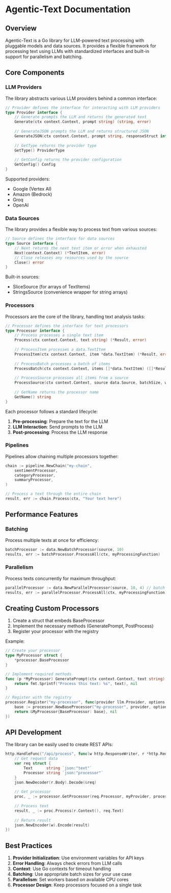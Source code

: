 # Agentic-Text Documentation

## Overview

Agentic-Text is a Go library for LLM-powered text processing with pluggable models and data sources. It provides a flexible framework for processing text using LLMs with standardized interfaces and built-in support for parallelism and batching.

## Core Components

### LLM Providers

The library abstracts various LLM providers behind a common interface:

```go
// Provider defines the interface for interacting with LLM providers
type Provider interface {
    // Generate prompts the LLM and returns the generated text
    Generate(ctx context.Context, prompt string) (string, error)
    
    // GenerateJSON prompts the LLM and returns structured JSON
    GenerateJSON(ctx context.Context, prompt string, responseStruct interface{}) error
    
    // GetType returns the provider type
    GetType() ProviderType
    
    // GetConfig returns the provider configuration
    GetConfig() Config
}
```

Supported providers:
- Google (Vertex AI)
- Amazon (Bedrock)
- Groq
- OpenAI

### Data Sources

The library provides a flexible way to process text from various sources:

```go
// Source defines the interface for data sources
type Source interface {
    // Next returns the next text item or error when exhausted
    Next(context.Context) (*TextItem, error)
    // Close releases any resources used by the source
    Close() error
}
```

Built-in sources:
- SliceSource (for arrays of TextItems)
- StringsSource (convenience wrapper for string arrays)

### Processors

Processors are the core of the library, handling text analysis tasks:

```go
// Processor defines the interface for text processors
type Processor interface {
    // Process processes a single text item
    Process(ctx context.Context, text string) (*Result, error)
    
    // ProcessItem processes a data.TextItem
    ProcessItem(ctx context.Context, item *data.TextItem) (*Result, error)
    
    // ProcessBatch processes a batch of items
    ProcessBatch(ctx context.Context, items []*data.TextItem) ([]*Result, error)
    
    // ProcessSource processes all items from a source
    ProcessSource(ctx context.Context, source data.Source, batchSize, workers int) ([]*Result, error)
    
    // GetName returns the processor name
    GetName() string
}
```

Each processor follows a standard lifecycle:
1. **Pre-processing**: Prepare the text for the LLM
2. **LLM Interaction**: Send prompts to the LLM
3. **Post-processing**: Process the LLM response

### Pipelines

Pipelines allow chaining multiple processors together:

```go
chain := pipeline.NewChain("my-chain", 
    sentimentProcessor, 
    categoryProcessor,
    summaryProcessor,
)

// Process a text through the entire chain
result, err := chain.Process(ctx, "Your text here")
```

## Performance Features

### Batching

Process multiple texts at once for efficiency:

```go
batchProcessor := data.NewBatchProcessor(source, 10)
results, err := batchProcessor.ProcessAll(ctx, myProcessingFunction)
```

### Parallelism

Process texts concurrently for maximum throughput:

```go
parallelProcessor := data.NewParallelProcessor(source, 10, 4) // batch size 10, 4 workers
results, err := parallelProcessor.ProcessAll(ctx, myProcessingFunction)
```

## Creating Custom Processors

1. Create a struct that embeds BaseProcessor
2. Implement the necessary methods (GeneratePrompt, PostProcess)
3. Register your processor with the registry

Example:

```go
// Create your processor
type MyProcessor struct {
    *processor.BaseProcessor
}

// Implement required methods
func (p *MyProcessor) GeneratePrompt(ctx context.Context, text string) (string, error) {
    return fmt.Sprintf("Process this text: %s", text), nil
}

// Register with the registry
processor.Register("my-processor", func(provider llm.Provider, options processor.Options) (processor.Processor, error) {
    base := processor.NewBaseProcessor("my-processor", provider, options)
    return &MyProcessor{BaseProcessor: base}, nil
})
```

## API Development

The library can be easily used to create REST APIs:

```go
http.HandleFunc("/api/process", func(w http.ResponseWriter, r *http.Request) {
    // Get request data
    var req struct {
        Text      string `json:"text"`
        Processor string `json:"processor"`
    }
    json.NewDecoder(r.Body).Decode(&req)
    
    // Get processor
    proc, _ := processor.GetProcessor(req.Processor, myProvider, processor.Options{})
    
    // Process text
    result, _ := proc.Process(r.Context(), req.Text)
    
    // Return result
    json.NewEncoder(w).Encode(result)
})
```

## Best Practices

1. **Provider Initialization**: Use environment variables for API keys
2. **Error Handling**: Always check errors from LLM calls
3. **Context**: Use Go contexts for timeout handling
4. **Batching**: Use appropriate batch sizes for your use case
5. **Parallelism**: Set workers based on available CPU cores
6. **Processor Design**: Keep processors focused on a single task 